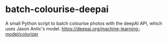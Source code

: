 # batch-colourise-deepai
 A small Python script to batch colourise photos with the deepAI API, which uses Jason Antic's model.
 https://deepai.org/machine-learning-model/colorizer
